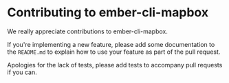 # Contributing to ember-cli-mapbox

We really appreciate contributions to ember-cli-mapbox.

If you're implementing a new feature, please add some documentation to the `README.md`
to explain how to use your feature as part of the pull request.

Apologies for the lack of tests, please add tests to accompany pull requests if you can.

